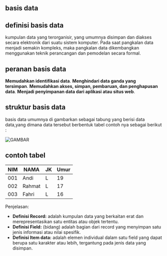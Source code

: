 ## basis data

## definisi basis data

kumpulan data yang terorganisir, yang umumnya disimpan dan diakses secara elektronik dari suatu sistem komputer. Pada saat pangkalan data menjadi semakin kompleks, maka pangkalan data dikembangkan menggunakan teknik perancangan dan pemodelan secara formal.
	
## peranan basis data

**Memudahkan identifikasi data**. **Menghindari data ganda yang tersimpan**. **Memudahkan akses, simpan, pembaruan, dan penghapusan data**. **Menjadi penyimpanan data dari aplikasi atau situs web**.

## struktur basis data

basis data umumnya di gambarkan sebagai tabung yang berisi data data,yang dimana data tersebut berbentuk tabel contoh nya sebagai berikut :

![GAMBAR](Aset/Img.jpg)

## contoh tabel
| NIM | NAMA   | JK | Umur |
| --- | ------ | -- | ---- |
| 001 | Andi   | L  | 19   |
| 002 | Rahmat | L  | 17   |
| 003 | Fahri  | L  | 16   |

Penjelasan:

- **Definisi Record:** adalah kumpulan data yang berkaitan erat dan merepresentasikan satu entitas atau objek tertentu.
- **Definisi Field:** (bidang) adalah bagian dari record yang menyimpan satu jenis informasi atau nilai spesifik.
- **Definisi Item data:** adalah elemen individual dalam satu field yang dapat berupa satu karakter atau lebih, tergantung pada jenis data yang disimpan.

